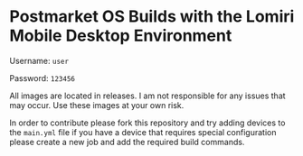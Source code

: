 # Postmarket OS Builds with the Lomiri Mobile Desktop Environment
Username: `user`

Password: `123456`

All images are located in releases. I am not responsible for any issues that may occur. Use these images at your own risk.

In order to contribute please fork this repository and try adding devices to the `main.yml` file if you have a device that requires special configuration please create a new job and add the required build commands.
